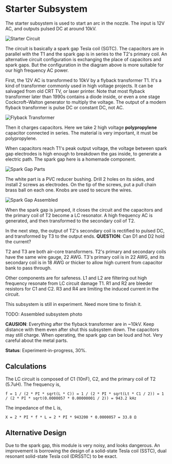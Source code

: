 # Starter Subsystem

The starter subsystem is used to start an arc in the nozzle. The input is 12V AC, and outputs pulsed DC at around 10kV.

![Starter Circuit](Img/StarterCircuit.png)

The circuit is basically a spark gap Tesla coil (SGTC). The capacitors are in parallel with the T1 and the spark gap is in series to the T2's primary coil. An alternative circuit configuration is exchanging the place of capacitors and spark gaps. But the configuration in the diagram above is more suitable for our high frequency AC power.

First, the 12V AC is transformed to 10kV by a flyback transformer T1. It's a kind of transformer commonly used in high voltage projects. It can be salvaged from old CRT TV, or laser printer. Note that most flyback transformer later than 1990s contains a diode inside, or even a one stage Cockcroft–Walton generator to multiply the voltage. The output of a modern flyback transformer is pulse DC or constant DC, not AC.

![Flyback Transformer](Img/FlybackTransformerPhoto.jpg)

Then it charges capacitors. Here we take 2 high voltage **polypropylene** capacitor connected in series. The material is very important, it must be polypropylene.

When capacitors reach T1's peak output voltage, the voltage between spark gap electrodes is high enough to breakdown the gas inside, to generate a electric path. The spark gap here is a homemade component.

![Spark Gap Parts](Img/SparkGapParts.jpg)

The white part is a PVC reducer bushing. Drill 2 holes on its sides, and install 2 screws as electrodes. On the tip of the screws, put a pull chain brass ball on each one. Knobs are used to secure the wires.

![Spark Gap Assembled](Img/SparkGapPhoto.jpg)

When the spark gap is jumped, it closes the circuit and the capacitors and the primary coil of T2 become a LC resonator. A high frequency AC is generated, and then transformed to the secondary coil of T2.

In the next step, the output of T2's secondary coil is rectified to pulsed DC, and transformed by T3 to the output ends. **QUESTION**: Can D1 and D2 hold the current?

T2 and T3 are both air-core transformers. T2's primary and secondary coils have the same wire gauge, 22 AWG. T3's primary coil is in 22 AWG, and its secondary coil is in 18 AWG or thicker to allow high current from capacitor bank to pass through.

Other components are for safeness. L1 and L2 are filtering out high frequency resonate from LC circuit damage T1. R1 and R2 are bleeder resistors for C1 and C2. R3 and R4 are limiting the induced current in the circuit.

This subsystem is still in experiment. Need more time to finish it.

TODO: Assembled subsystem photo

**CAUSION**: Everything after the flyback transformer are in ~10kV. Keep distance with them even after shut this subsystem down. The capacitors may still charge. When operating, the spark gap can be loud and hot. Very careful about the metal parts.

**Status**: Experiment-in-progress, 30%.

## Calculations

The LC circuit is composed of C1 (10nF), C2, and the primary coil of T2 (5.7uH). The frequency is,

`f = 1 / (2 * PI * sqrt(L * C)) = 1 / (2 * PI * sqrt(Lt * C1 / 2)) = 1 / (2 * PI * sqrt(0.0000057 * 0.00000001 / 2)) = 943.2 kHz`

The impedance of the L is,

`X = 2 * PI * f * L = 2 * PI * 943200 * 0.0000057 = 33.8 Ω`

## Alternative Design

Due to the spark gap, this module is very noisy, and looks dangerous. An improvement is borrowing the design of a solid-state Tesla coil (SSTC), dual resonant solid-state Tesla coil (DRSSTC) to be exact.
